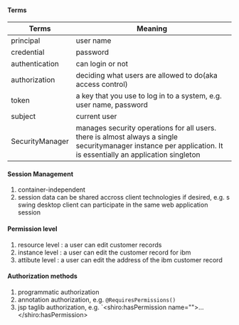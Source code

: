 #### Terms

| Terms | Meaning |
| ----- | ------- |
| principal | user name |
| credential | password |
| authentication | can login or not |
| authorization | deciding what users are allowed to do(aka access control) |
| token | a key that you use to log in to a system, e.g. user name, password|
| subject | current user |
| SecurityManager | manages security operations for all users. there is almost always a single securitymanager instance per application. It is essentially an application singleton |

#### Session Management

1. container-independent
2. session data can be shared accross client technologies if desired, e.g. s swing desktop client can participate in the same web application session

#### Permission level

1. resource level : a user can edit customer records
2. instance level : a user can edit the customer record for ibm
3. attibute level : a user can edit the address of the ibm customer record

#### Authorization methods

1. programmatic authorization
2. annotation authorization, e.g. `@RequiresPermissions()`
3. jsp taglib authorization, e.g. `<shiro:hasPermission name="">...</shiro:hasPermission>
    
